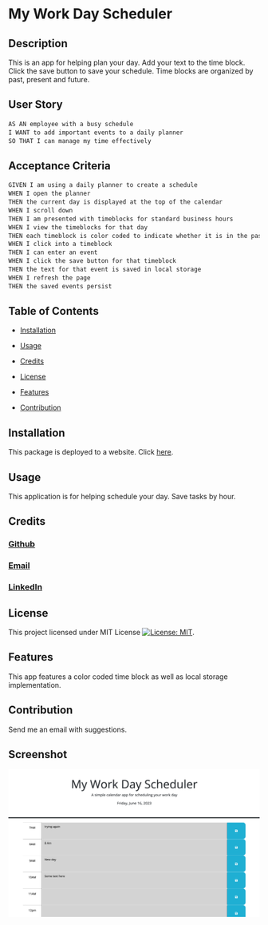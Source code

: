 # My Work Day Scheduler


  ## Description

  This is an app for helping plan your day. Add your text to the time block. Click the save button to save your schedule. Time blocks are organized by past, present and future. 

  ## User Story

```md
AS AN employee with a busy schedule
I WANT to add important events to a daily planner
SO THAT I can manage my time effectively
```

## Acceptance Criteria

```md
GIVEN I am using a daily planner to create a schedule
WHEN I open the planner
THEN the current day is displayed at the top of the calendar
WHEN I scroll down
THEN I am presented with timeblocks for standard business hours
WHEN I view the timeblocks for that day
THEN each timeblock is color coded to indicate whether it is in the past, present, or future
WHEN I click into a timeblock
THEN I can enter an event
WHEN I click the save button for that timeblock
THEN the text for that event is saved in local storage
WHEN I refresh the page
THEN the saved events persist
```


  ## Table of Contents

  - [Installation](#installation)

  - [Usage](#usage)

  - [Credits](#credits)

  - [License](#license)

  - [Features](#features)

  - [Contribution](#contribution)


  ## Installation

  This package is deployed to a website. 
  Click [here](https://jbungurait.github.io/My_Day_Scheduler/).

  ## Usage

  This application is for helping schedule your day. Save tasks by hour. 


  ## Credits

  ### [Github](https://github.com/jbungurait)
  ### [Email](mailto:jbungurait@gmail.com;)
  ### [LinkedIn](https://www.linkedin.com/in/josh-ungurait-0045b352/)


  ## License

  This project licensed under MIT License [![License: MIT](https://img.shields.io/badge/License-MIT-yellow.svg)](https://opensource.org/licenses/MIT).

  ## Features

  This app features a color coded time block as well as local storage implementation.

  ## Contribution

  Send me an email with suggestions.

  ## Screenshot
  ![My Work Day Scheduler](./assets/images/WorkDayScheduler.png)
